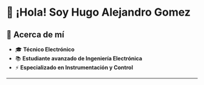 
# 👋 ¡Hola! Soy Hugo Alejandro Gomez  

## 🔧 Acerca de mí  
- 🎓 **Técnico Electrónico**  
- 📚 **Estudiante avanzado de Ingeniería Electrónica**  
- ⚡ **Especializado en Instrumentación y Control**  

---

